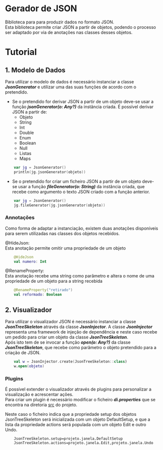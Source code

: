 # Gerador de JSON

Biblioteca para para produzir dados no formato JSON.<br/>
Esta biblioteca permite criar JSON a partir de objetos, podendo o processo ser adaptado por via de anotações nas classes desses objetos.

# Tutorial

## 1. Modelo de Dados

Para utilizar o modelo de dados é necessário instanciar a classe ***JsonGenerator*** e utilizar uma das suas funções de acordo com o pretendido.

- Se o pretendido for derivar JSON a partir de um objeto deve-se usar a função ***jsonGenerator(o: Any?)*** da instância criada. É possível derivar JSON a partir de:
    - Objeto
    - String
    - Int
    - Double
    - Enum
    - Boolean
    - Null
    - Listas
    - Maps
  
```kt
    var jg = JsonGenerator()
    println(jg.jsonGenerator(objeto))
```

- Se o pretendido for criar um ficheiro JSON a partir de um objeto deve-se usar a função ***fileGenerator(o: String)*** da instância criada, que recebe como argumento o texto JSON criado com a função anterior.
  
```kt
    var jg = JsonGenerator()
    jg.fileGenerator(jg.jsonGenerator(objeto))
```

### Annotações

Como forma de adaptar a instanciação, existem duas anotações disponíveis para serem utilizadas nas classes dos objetos recebidos.

@HideJson:<br/>
Esta anotação permite omitir uma propriedade de um objeto

```kt
    @HideJson
    val numero: Int
```

@RenameProperty:<br/>
Esta anotação recebe uma string como parâmetro e altera o nome de uma propriedade de um objeto para a string recebida

```kt
    @RenameProperty("retirado")
    val reformado: Boolean
```

## 2. Visualizador

Para utilizar o visualizador JSON é necessário instanciar a classe ***JsonTreeSkeleton*** através da classe ***JsonInjector***.
A classe ***JsonInjector*** representa uma framework de injeção de dependência e neste caso recebe um pedido para criar um objeto da classe ***JsonTreeSkeleton***.<br/>
Após isto tem de se invocar a função ***open(o: Any?)*** da classe ***JsonTreeSkeleton***, que recebe como parâmetro o objeto pretendido para a criação de JSON.

```kt
    val w = JsonInjector.create(JsonTreeSkeleton::class)
    w.open(objeto)
```

### Plugins

É possível extender o visualizador através de plugins para personalizar a visualização e acrescentar ações.<br/>
Para criar um plugin é necessário modificar o ficheiro ***di.properties*** que se encontra na diretoria [src](https://github.com/bdica/ProjetoPA/tree/master/src) do projeto.

Neste caso o ficheiro indica que a propriedade setup dos objetos JsonTreeSkeleton será inicializada com um objeto DefaultSetup, e que a lista da propriedade actions será populada com um objeto Edit e outro Undo.

```properties
    JsonTreeSkeleton.setup=projeto.janela.DefaultSetup
    JsonTreeSkeleton.actions=projeto.janela.Edit,projeto.janela.Undo
```


